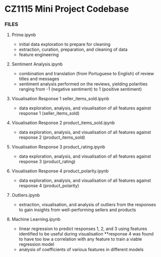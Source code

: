 # CZ1115 Mini Project Codebase

###  FILES
1. Prime.ipynb
    - initial data exploration to prepare for cleaning
    - extraction, curation, preparation, and cleaning of data
    - feature engineering
    
2. Sentiment Analysis.ipynb
    - combination and translation (from Portuguese to English) of review titles and messages
    - sentiment analysis performed on the reviews, yielding polarities ranging from -1 (negative sentiment) to 1 (positive sentiment)

3. Visualisation Response 1 seller_items_sold.ipynb
    - data exploration, analysis, and visualisation of all features against response 1 (seller_items_sold)

4. Visualisation Response 2 product_items_sold.ipynb
    - data exploration, analysis, and visualisation of all features against response 2 (product_items_sold)

5. Visualisation Response 3 product_rating.ipynb
    - data exploration, analysis, and visualisation of all features against response 3 (product_rating)

6. Visualisation Response 4 product_polarity.ipynb
    - data exploration, analysis, and visualisation of all features against response 4 (product_polarity)

7. Outliers.ipynb
    - extraction, visualisation, and analysis of outliers from the responses to gain insights from well-performing sellers and products

8. Machine Learning.ipynb
    - linear regression to predict responses 1, 2, and 3 using features identified to be useful during visualisation
        **response 4 was found to have too low a correlation with any feature to train a viable regression model
    - analysis of coefficients of various features in different models
